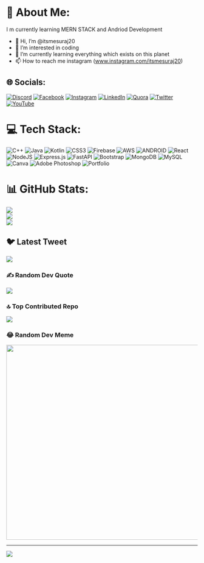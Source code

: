 # 💫 About Me:
I m currently learning MERN STACK and Andriod Development
- 👋 Hi, I’m @itsmesuraj20
- 👀 I’m interested in coding
- 🌱 I’m currently learning everything which exists on this planet
- 📫 How to reach me instagram (www.instagram.com/itsmesuraj20)

<!---
itsmesuraj20/itsmesuraj20 is a ✨ special ✨ repository because its `README.md` (this file) appears on your GitHub profile.
You can click the Preview link to take a look at your changes.
--->
## 🌐 Socials:
[![Discord](https://img.shields.io/badge/Discord-%237289DA.svg?logo=discord&logoColor=white)](https://discord.gg/https://discord.gg/cZRuuUCTQp) [![Facebook](https://img.shields.io/badge/Facebook-%231877F2.svg?logo=Facebook&logoColor=white)](https://facebook.com/itsmesuraj20) [![Instagram](https://img.shields.io/badge/Instagram-%23E4405F.svg?logo=Instagram&logoColor=white)](https://instagram.com/itsmesuraj20) [![LinkedIn](https://img.shields.io/badge/LinkedIn-%230077B5.svg?logo=linkedin&logoColor=white)](https://linkedin.com/in/itsmesuraj20) [![Quora](https://img.shields.io/badge/Quora-%23B92B27.svg?logo=Quora&logoColor=white)](https://quora.com/profile/https://www.quora.com/profile/Suraj-Singh-7884) [![Twitter](https://img.shields.io/badge/Twitter-%231DA1F2.svg?logo=Twitter&logoColor=white)](https://twitter.com/itsmesuraj2002) [![YouTube](https://img.shields.io/badge/YouTube-%23FF0000.svg?logo=YouTube&logoColor=white)](https://youtube.com/@itsmesuraj20) 

# 💻 Tech Stack:
![C++](https://img.shields.io/badge/c++-%2300599C.svg?style=for-the-badge&logo=c%2B%2B&logoColor=white) ![Java](https://img.shields.io/badge/java-%23ED8B00.svg?style=for-the-badge&logo=java&logoColor=white) ![Kotlin](https://img.shields.io/badge/kotlin-%230095D5.svg?style=for-the-badge&logo=kotlin&logoColor=white) ![CSS3](https://img.shields.io/badge/css3-%231572B6.svg?style=for-the-badge&logo=css3&logoColor=white) ![Firebase](https://img.shields.io/badge/firebase-%23039BE5.svg?style=for-the-badge&logo=firebase) ![AWS](https://img.shields.io/badge/AWS-%23FF9900.svg?style=for-the-badge&logo=amazon-aws&logoColor=white) ![ANDROID](https://img.shields.io/badge/android-%2320232a.svg?style=for-the-badge&logo=android&logoColor=%a4c639) ![React](https://img.shields.io/badge/react-%2320232a.svg?style=for-the-badge&logo=react&logoColor=%2361DAFB) ![NodeJS](https://img.shields.io/badge/node.js-6DA55F?style=for-the-badge&logo=node.js&logoColor=white) ![Express.js](https://img.shields.io/badge/express.js-%23404d59.svg?style=for-the-badge&logo=express&logoColor=%2361DAFB) ![FastAPI](https://img.shields.io/badge/FastAPI-005571?style=for-the-badge&logo=fastapi) ![Bootstrap](https://img.shields.io/badge/bootstrap-%23563D7C.svg?style=for-the-badge&logo=bootstrap&logoColor=white) ![MongoDB](https://img.shields.io/badge/MongoDB-%234ea94b.svg?style=for-the-badge&logo=mongodb&logoColor=white) ![MySQL](https://img.shields.io/badge/mysql-%2300f.svg?style=for-the-badge&logo=mysql&logoColor=white) ![Canva](https://img.shields.io/badge/Canva-%2300C4CC.svg?style=for-the-badge&logo=Canva&logoColor=white) ![Adobe Photoshop](https://img.shields.io/badge/adobephotoshop-%2331A8FF.svg?style=for-the-badge&logo=adobephotoshop&logoColor=white) ![Portfolio](https://img.shields.io/badge/Portfolio-%23000000.svg?style=for-the-badge&logo=firefox&logoColor=#FF7139)
# 📊 GitHub Stats:
![](https://github-readme-stats.vercel.app/api?username=itsmesuraj20&theme=dark&hide_border=false&include_all_commits=false&count_private=false)<br/>
![](https://github-readme-streak-stats.herokuapp.com/?user=itsmesuraj20&theme=dark&hide_border=false)<br/>
![](https://github-readme-stats.vercel.app/api/top-langs/?username=itsmesuraj20&theme=dark&hide_border=false&include_all_commits=false&count_private=false&layout=compact)

## 🐦 Latest Tweet
[![](https://gtce.itsvg.in/api?username=itsmesuraj2002)](https://github.com/VishwaGauravIn/github-twitter-card-embed)

### ✍️ Random Dev Quote
![](https://quotes-github-readme.vercel.app/api?type=vetical&theme=radical)

### 🔝 Top Contributed Repo
![](https://github-contributor-stats.vercel.app/api?username=itsmesuraj20&limit=5&theme=dark&combine_all_yearly_contributions=true)

### 😂 Random Dev Meme
<img src="https://rm.up.railway.app/" width="512px"/>

---
[![](https://visitcount.itsvg.in/api?id=itsmesuraj20&icon=0&color=10)](https://visitcount.itsvg.in)

<!-- Proudly created with GPRM ( https://gprm.itsvg.in ) -->
